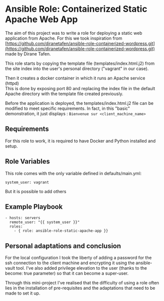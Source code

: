Ansible Role: Containerized Static Apache Web App
=========

The aim of this project was to write a role for deploying a static web application from Apache.
For this we took inspiration from [https://github.com/diranetafen/ansible-role-containerized-wordpress.git](https://github.com/diranetafen/ansible-role-containerized-wordpress.git) made by Dirane Tafen.

This role starts by copying the template file (templates/index.html.j2) from the site index into the user's personal directory ("vagrant" in our case).

Then it creates a docker container in which it runs an Apache service (httpd)   
This is done by exposing port 80 and replacing the index file in the default Apache directory with the template file created previously.

Before the application is deployed, the templates/index.html.j2 file can be modified to meet specific requirements.
In fact, in this "basic" demonstration, it just displays : 
`Bienvenue sur <client_machine_name> ` 

Requirements
------------

For this role to work, it is required to have Docker and Python installed and setup.

Role Variables
--------------

This role comes with the only variable defined in defaults/main.yml:

```
system_user: vagrant
```
But it is possible to add others

Example Playbook
----------------

```
- hosts: servers
  remote_user: "{{ system_user }}"
  roles:
    - { role: ansible-role-static-apache-app }}  
```

Personal adaptations and conclusion
-----------------------------------

For the local configuration I took the liberty of adding a password for the ssh connection to the client machine and encrypting it using the ansible-vault tool.
I've also added privilege elevation to the <vagrant> user (thanks to the become: true parameter) so that it can become a super-user.

Through this mini-project I've realised that the difficulty of using a role often lies in the installation of pre-requisites and the adaptations that need to be made to set it up.

